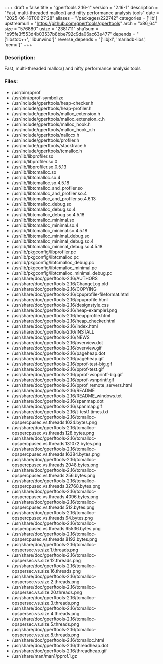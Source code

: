 +++
draft = false
title = "gperftools 2.16-1"
version = "2.16-1"
description = "Fast, multi-threaded malloc() and nifty performance analysis tools"
date = "2025-06-16T06:27:28"
aliases = "/packages/222742"
categories = ['lib']
upstreamurl = "https://github.com/gperftools/gperftools"
arch = "x86_64"
size = "576880"
usize = "2381711"
sha1sum = "b95fe3f553d4b03537b8bbe792c9da06ac63e477"
depends = "['libstdc++', 'libunwind']"
reverse_depends = "['libjxl', 'mariadb-libs', 'qemu']"
+++
### Description: 
Fast, multi-threaded malloc() and nifty performance analysis tools

### Files: 
* /usr/bin/pprof
* /usr/bin/pprof-symbolize
* /usr/include/gperftools/heap-checker.h
* /usr/include/gperftools/heap-profiler.h
* /usr/include/gperftools/malloc_extension.h
* /usr/include/gperftools/malloc_extension_c.h
* /usr/include/gperftools/malloc_hook.h
* /usr/include/gperftools/malloc_hook_c.h
* /usr/include/gperftools/nallocx.h
* /usr/include/gperftools/profiler.h
* /usr/include/gperftools/stacktrace.h
* /usr/include/gperftools/tcmalloc.h
* /usr/lib/libprofiler.so
* /usr/lib/libprofiler.so.0
* /usr/lib/libprofiler.so.0.5.13
* /usr/lib/libtcmalloc.so
* /usr/lib/libtcmalloc.so.4
* /usr/lib/libtcmalloc.so.4.5.18
* /usr/lib/libtcmalloc_and_profiler.so
* /usr/lib/libtcmalloc_and_profiler.so.4
* /usr/lib/libtcmalloc_and_profiler.so.4.6.13
* /usr/lib/libtcmalloc_debug.so
* /usr/lib/libtcmalloc_debug.so.4
* /usr/lib/libtcmalloc_debug.so.4.5.18
* /usr/lib/libtcmalloc_minimal.so
* /usr/lib/libtcmalloc_minimal.so.4
* /usr/lib/libtcmalloc_minimal.so.4.5.18
* /usr/lib/libtcmalloc_minimal_debug.so
* /usr/lib/libtcmalloc_minimal_debug.so.4
* /usr/lib/libtcmalloc_minimal_debug.so.4.5.18
* /usr/lib/pkgconfig/libprofiler.pc
* /usr/lib/pkgconfig/libtcmalloc.pc
* /usr/lib/pkgconfig/libtcmalloc_debug.pc
* /usr/lib/pkgconfig/libtcmalloc_minimal.pc
* /usr/lib/pkgconfig/libtcmalloc_minimal_debug.pc
* /usr/share/doc/gperftools-2.16/AUTHORS
* /usr/share/doc/gperftools-2.16/ChangeLog.old
* /usr/share/doc/gperftools-2.16/COPYING
* /usr/share/doc/gperftools-2.16/cpuprofile-fileformat.html
* /usr/share/doc/gperftools-2.16/cpuprofile.html
* /usr/share/doc/gperftools-2.16/designstyle.css
* /usr/share/doc/gperftools-2.16/heap-example1.png
* /usr/share/doc/gperftools-2.16/heapprofile.html
* /usr/share/doc/gperftools-2.16/heap_checker.html
* /usr/share/doc/gperftools-2.16/index.html
* /usr/share/doc/gperftools-2.16/INSTALL
* /usr/share/doc/gperftools-2.16/NEWS
* /usr/share/doc/gperftools-2.16/overview.dot
* /usr/share/doc/gperftools-2.16/overview.gif
* /usr/share/doc/gperftools-2.16/pageheap.dot
* /usr/share/doc/gperftools-2.16/pageheap.gif
* /usr/share/doc/gperftools-2.16/pprof-test-big.gif
* /usr/share/doc/gperftools-2.16/pprof-test.gif
* /usr/share/doc/gperftools-2.16/pprof-vsnprintf-big.gif
* /usr/share/doc/gperftools-2.16/pprof-vsnprintf.gif
* /usr/share/doc/gperftools-2.16/pprof_remote_servers.html
* /usr/share/doc/gperftools-2.16/README
* /usr/share/doc/gperftools-2.16/README_windows.txt
* /usr/share/doc/gperftools-2.16/spanmap.dot
* /usr/share/doc/gperftools-2.16/spanmap.gif
* /usr/share/doc/gperftools-2.16/t-test1.times.txt
* /usr/share/doc/gperftools-2.16/tcmalloc-opspercpusec.vs.threads.1024.bytes.png
* /usr/share/doc/gperftools-2.16/tcmalloc-opspercpusec.vs.threads.128.bytes.png
* /usr/share/doc/gperftools-2.16/tcmalloc-opspercpusec.vs.threads.131072.bytes.png
* /usr/share/doc/gperftools-2.16/tcmalloc-opspercpusec.vs.threads.16384.bytes.png
* /usr/share/doc/gperftools-2.16/tcmalloc-opspercpusec.vs.threads.2048.bytes.png
* /usr/share/doc/gperftools-2.16/tcmalloc-opspercpusec.vs.threads.256.bytes.png
* /usr/share/doc/gperftools-2.16/tcmalloc-opspercpusec.vs.threads.32768.bytes.png
* /usr/share/doc/gperftools-2.16/tcmalloc-opspercpusec.vs.threads.4096.bytes.png
* /usr/share/doc/gperftools-2.16/tcmalloc-opspercpusec.vs.threads.512.bytes.png
* /usr/share/doc/gperftools-2.16/tcmalloc-opspercpusec.vs.threads.64.bytes.png
* /usr/share/doc/gperftools-2.16/tcmalloc-opspercpusec.vs.threads.65536.bytes.png
* /usr/share/doc/gperftools-2.16/tcmalloc-opspercpusec.vs.threads.8192.bytes.png
* /usr/share/doc/gperftools-2.16/tcmalloc-opspersec.vs.size.1.threads.png
* /usr/share/doc/gperftools-2.16/tcmalloc-opspersec.vs.size.12.threads.png
* /usr/share/doc/gperftools-2.16/tcmalloc-opspersec.vs.size.16.threads.png
* /usr/share/doc/gperftools-2.16/tcmalloc-opspersec.vs.size.2.threads.png
* /usr/share/doc/gperftools-2.16/tcmalloc-opspersec.vs.size.20.threads.png
* /usr/share/doc/gperftools-2.16/tcmalloc-opspersec.vs.size.3.threads.png
* /usr/share/doc/gperftools-2.16/tcmalloc-opspersec.vs.size.4.threads.png
* /usr/share/doc/gperftools-2.16/tcmalloc-opspersec.vs.size.5.threads.png
* /usr/share/doc/gperftools-2.16/tcmalloc-opspersec.vs.size.8.threads.png
* /usr/share/doc/gperftools-2.16/tcmalloc.html
* /usr/share/doc/gperftools-2.16/threadheap.dot
* /usr/share/doc/gperftools-2.16/threadheap.gif
* /usr/share/man/man1/pprof.1.gz
